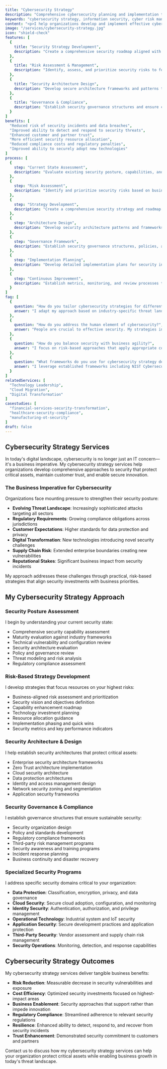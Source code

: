 ```yaml
---
title: "Cybersecurity Strategy"
description: "Comprehensive cybersecurity planning and implementation to protect your organization's critical assets, maintain customer trust, and enable secure innovation."
keywords: "cybersecurity strategy, information security, cyber risk management, security governance, data protection, compliance, security architecture"
content: "<p>I help organizations develop and implement effective cybersecurity strategies that balance protection with business enablement. My approach focuses on aligning security with business objectives, prioritizing efforts based on risk, and establishing sustainable security capabilities.</p><p>From strategy development to implementation guidance, I provide the expertise needed to enhance your security posture in a rapidly evolving threat landscape.</p>"
image: "/services/cybersecurity-strategy.jpg"
icon: "shield-check"
features: [
  {
    title: "Security Strategy Development",
    description: "Create a comprehensive security roadmap aligned with business objectives and risk appetite."
  },
  {
    title: "Risk Assessment & Management",
    description: "Identify, assess, and prioritize security risks to focus resources on areas of greatest impact."
  },
  {
    title: "Security Architecture Design",
    description: "Develop secure architecture frameworks and patterns that protect critical assets while enabling business agility."
  },
  {
    title: "Governance & Compliance",
    description: "Establish security governance structures and ensure compliance with relevant regulations and standards."
  }
]
benefits: [
  "Reduced risk of security incidents and data breaches",
  "Improved ability to detect and respond to security threats",
  "Enhanced customer and partner trust",
  "More efficient security resource allocation",
  "Reduced compliance costs and regulatory penalties",
  "Improved ability to securely adopt new technologies"
]
process: [
  {
    step: "Current State Assessment",
    description: "Evaluate existing security posture, capabilities, and maturity to identify strengths and gaps."
  },
  {
    step: "Risk Assessment",
    description: "Identify and prioritize security risks based on business impact, threat landscape, and vulnerability analysis."
  },
  {
    step: "Strategy Development",
    description: "Create a comprehensive security strategy and roadmap aligned with business objectives and risk tolerance."
  },
  {
    step: "Architecture Design",
    description: "Develop security architecture patterns and frameworks that protect critical assets and enable secure operations."
  },
  {
    step: "Governance Framework",
    description: "Establish security governance structures, policies, and processes to sustainably manage security."
  },
  {
    step: "Implementation Planning",
    description: "Develop detailed implementation plans for security initiatives, technologies, and processes."
  },
  {
    step: "Continuous Improvement",
    description: "Establish metrics, monitoring, and review processes to continuously enhance security posture."
  }
]
faq: [
  {
    question: "How do you tailor cybersecurity strategies for different industries?",
    answer: "I adapt my approach based on industry-specific threat landscapes, regulatory requirements, and business models. For example, financial services requires focus on fraud prevention and customer data protection, while manufacturing prioritizes operational technology security and intellectual property protection."
  },
  {
    question: "How do you address the human element of cybersecurity?",
    answer: "People are crucial to effective security. My strategies incorporate security awareness programs, role-based training, clear accountability frameworks, and security culture development to address the human aspect of cybersecurity."
  },
  {
    question: "How do you balance security with business agility?",
    answer: "I focus on risk-based approaches that apply appropriate controls based on asset sensitivity and business impact. I emphasize 'security by design' principles that integrate protection into processes rather than adding friction, and develop governance models that enable rather than obstruct business innovation."
  },
  {
    question: "What frameworks do you use for cybersecurity strategy development?",
    answer: "I leverage established frameworks including NIST Cybersecurity Framework, ISO 27001, CIS Controls, and MITRE ATT&CK, adapting them to your specific context. My approach incorporates elements from multiple frameworks to create strategies tailored to your organization's unique needs."
  }
]
relatedServices: [
  "Technology Leadership",
  "Cloud Migration",
  "Digital Transformation"
]
casestudies: [
  "financial-services-security-transformation",
  "healthcare-security-compliance",
  "manufacturing-ot-security"
]
draft: false
---
```


## Cybersecurity Strategy Services

In today's digital landscape, cybersecurity is no longer just an IT concern—it's a business imperative. My cybersecurity strategy services help organizations develop comprehensive approaches to security that protect critical assets, maintain customer trust, and enable secure innovation.

### The Business Imperative for Cybersecurity

Organizations face mounting pressure to strengthen their security posture:

- **Evolving Threat Landscape**: Increasingly sophisticated attacks targeting all sectors
- **Regulatory Requirements**: Growing compliance obligations across jurisdictions
- **Customer Expectations**: Higher standards for data protection and privacy
- **Digital Transformation**: New technologies introducing novel security challenges
- **Supply Chain Risk**: Extended enterprise boundaries creating new vulnerabilities
- **Reputational Stakes**: Significant business impact from security incidents

My approach addresses these challenges through practical, risk-based strategies that align security investments with business priorities.

## My Cybersecurity Strategy Approach

### Security Posture Assessment

I begin by understanding your current security state:

- Comprehensive security capability assessment
- Maturity evaluation against industry frameworks
- Technical vulnerability and configuration review
- Security architecture evaluation
- Policy and governance review
- Threat modeling and risk analysis
- Regulatory compliance assessment

### Risk-Based Strategy Development

I develop strategies that focus resources on your highest risks:

- Business-aligned risk assessment and prioritization
- Security vision and objectives definition
- Capability enhancement roadmap
- Technology investment planning
- Resource allocation guidance
- Implementation phasing and quick wins
- Security metrics and key performance indicators

### Security Architecture & Design

I help establish security architectures that protect critical assets:

- Enterprise security architecture frameworks
- Zero Trust architecture implementation
- Cloud security architecture
- Data protection architectures
- Identity and access management design
- Network security zoning and segmentation
- Application security frameworks

### Security Governance & Compliance

I establish governance structures that ensure sustainable security:

- Security organization design
- Policy and standards development
- Regulatory compliance frameworks
- Third-party risk management programs
- Security awareness and training programs
- Incident response planning
- Business continuity and disaster recovery

### Specialized Security Programs

I address specific security domains critical to your organization:

- **Data Protection**: Classification, encryption, privacy, and data governance
- **Cloud Security**: Secure cloud adoption, configuration, and monitoring
- **Identity Security**: Authentication, authorization, and privilege management
- **Operational Technology**: Industrial system and IoT security
- **Application Security**: Secure development practices and application protection
- **Third-Party Security**: Vendor assessment and supply chain risk management
- **Security Operations**: Monitoring, detection, and response capabilities

## Cybersecurity Strategy Outcomes

My cybersecurity strategy services deliver tangible business benefits:

- **Risk Reduction**: Measurable decrease in security vulnerabilities and exposure
- **Cost Efficiency**: Optimized security investments focused on highest-impact areas
- **Business Enablement**: Security approaches that support rather than impede innovation
- **Regulatory Compliance**: Streamlined adherence to relevant security regulations
- **Resilience**: Enhanced ability to detect, respond to, and recover from security incidents
- **Trust Enhancement**: Demonstrated security commitment to customers and partners

Contact us to discuss how my cybersecurity strategy services can help your organization protect critical assets while enabling business growth in today's threat landscape.